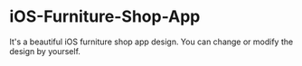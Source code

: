 # iOS-Furniture-Shop-App
It's a beautiful iOS furniture shop app design. You can change or modify the design by yourself.
